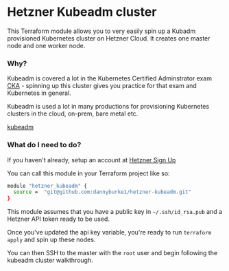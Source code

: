 # Hetzner Kubeadm cluster

This Terraform module allows you to very easily spin up a Kubadm provisioned Kubernetes cluster on Hetzner Cloud. It creates one master node and one worker node.

### Why?

Kubeadm is covered a lot in the Kubernetes Certified Adminstrator exam [CKA](https://www.cncf.io/certification/cka/) - spinning up this cluster gives you practice for that exam and Kubernetes in general.

Kubeadm is used a lot in many productions for provisioning Kubernetes clusters in the cloud, on-prem, bare metal etc. 

[kubeadm](https://github.com/kubernetes/kubeadm)


### What do I need to do?

If you haven't already, setup an account at [Hetzner Sign Up](https://accounts.hetzner.com/account/masterdata)

You can call this module in your Terraform project like so:

```bash
module "hetzner_kubeadm" {
  source =  "git@github.com:dannyburke1/hetzner-kubeadm.git"
}
```

This module assumes that you have a public key in `~/.ssh/id_rsa.pub` and a Hetzner API token ready to be used.

Once you've updated the api key variable, you're ready to run `terraform apply` and spin up these nodes.

You can then SSH to the master with the `root` user and begin following the kubeadm cluster walkthrough. 

